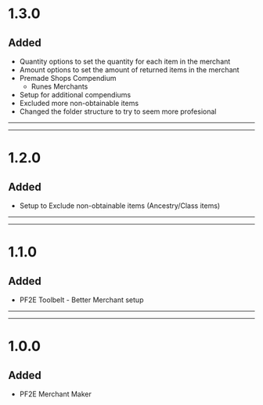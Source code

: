 # 1.3.0
## Added
- Quantity options to set the quantity for each item in the merchant
- Amount options to set the amount of returned items in the merchant
- Premade Shops Compendium
    - Runes Merchants
- Setup for additional compendiums
- Excluded more non-obtainable items
- Changed the folder structure to try to seem more profesional
---
---
# 1.2.0
## Added
- Setup to Exclude non-obtainable items (Ancestry/Class items)
---
---
# 1.1.0
## Added
- PF2E Toolbelt - Better Merchant setup
---
---
# 1.0.0
## Added
- PF2E Merchant Maker
